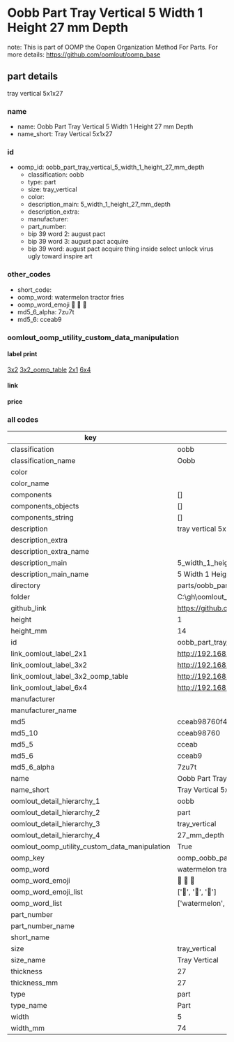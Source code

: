 # Oobb Part Tray Vertical 5 Width 1 Height 27 mm Depth  

note: This is part of OOMP the Oopen Organization Method For Parts. For more details: https://github.com/oomlout/oomp_base

##  part details
  



tray vertical 5x1x27



### name
* name: Oobb Part Tray Vertical 5 Width 1 Height 27 mm Depth
* name_short: Tray Vertical 5x1x27 
### id
* oomp_id: oobb_part_tray_vertical_5_width_1_height_27_mm_depth
  * classification: oobb
  * type: part
  * size: tray_vertical
  * color: 
  * description_main: 5_width_1_height_27_mm_depth
  * description_extra: 
  * manufacturer: 
  * part_number: 
  * bip 39 word 2: august pact
  * bip 39 word 3: august pact acquire
  * bip 39 word: august pact acquire thing inside select unlock virus ugly toward inspire art

### other_codes
* short_code: 
* oomp_word: watermelon tractor fries
* oomp_word_emoji :watermelon: :tractor: :fries:
* md5_6_alpha: 7zu7t
* md5_6: cceab9






### oomlout_oomp_utility_custom_data_manipulation
#### label print
[3x2](http://192.168.1.245:1112/?label=oomp%207zu7t)
[3x2_oomp_table](http://192.168.1.108:1112/?label=oomp%207zu7t)
[2x1](http://192.168.1.242:1112/?label=oomp%207zu7t)
[6x4](http://192.168.1.55:1112/?label=oomp%207zu7t)    

#### link

                              

#### price







### all codes 
| key | value |  
| --- | --- |  
| classification | oobb |  
| classification_name | Oobb |  
| color |  |  
| color_name |  |  
| components | [] |  
| components_objects | [] |  
| components_string | [] |  
| description | tray vertical 5x1x27 |  
| description_extra |  |  
| description_extra_name |  |  
| description_main | 5_width_1_height_27_mm_depth |  
| description_main_name | 5 Width 1 Height 27 mm Depth |  
| directory | parts/oobb_part_tray_vertical_5_width_1_height_27_mm_depth |  
| folder | C:\gh\oomlout_oobb_version_4_generated_parts\parts\oobb_part_tray_vertical_5_width_1_height_27_mm_depth |  
| github_link | https://github.com/oomlout/oomlout_oomp_part_src/tree/main/parts/oobb_part_tray_vertical_5_width_1_height_27_mm_depth |  
| height | 1 |  
| height_mm | 14 |  
| id | oobb_part_tray_vertical_5_width_1_height_27_mm_depth |  
| link_oomlout_label_2x1 | http://192.168.1.242:1112/?label=oomp%207zu7t |  
| link_oomlout_label_3x2 | http://192.168.1.245:1112/?label=oomp%207zu7t |  
| link_oomlout_label_3x2_oomp_table | http://192.168.1.108:1112/?label=oomp%207zu7t |  
| link_oomlout_label_6x4 | http://192.168.1.55:1112/?label=oomp%207zu7t |  
| manufacturer |  |  
| manufacturer_name |  |  
| md5 | cceab98760f49dc30d3a9e0a0467a879 |  
| md5_10 | cceab98760 |  
| md5_5 | cceab |  
| md5_6 | cceab9 |  
| md5_6_alpha | 7zu7t |  
| name | Oobb Part Tray Vertical 5 Width 1 Height 27 mm Depth |  
| name_short | Tray Vertical 5x1x27  |  
| oomlout_detail_hierarchy_1 | oobb |  
| oomlout_detail_hierarchy_2 | part |  
| oomlout_detail_hierarchy_3 | tray_vertical |  
| oomlout_detail_hierarchy_4 | 27_mm_depth |  
| oomlout_oomp_utility_custom_data_manipulation | True |  
| oomp_key | oomp_oobb_part_tray_vertical_5_width_1_height_27_mm_depth |  
| oomp_word | watermelon tractor fries |  
| oomp_word_emoji | :watermelon: :tractor: :fries: |  
| oomp_word_emoji_list | [':watermelon:', ':tractor:', ':fries:'] |  
| oomp_word_list | ['watermelon', 'tractor', 'fries'] |  
| part_number |  |  
| part_number_name |  |  
| short_name |  |  
| size | tray_vertical |  
| size_name | Tray Vertical |  
| thickness | 27 |  
| thickness_mm | 27 |  
| type | part |  
| type_name | Part |  
| width | 5 |  
| width_mm | 74 |  
